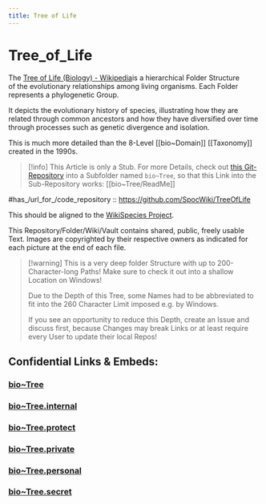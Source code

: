 ```yaml
---
title: Tree of Life
---
```

# Tree_of_Life   

The [Tree of Life (Biology) - Wikipedia](https://en.wikipedia.org/wiki/Tree_of_life_(biology))is a hierarchical Folder Structure  
of the evolutionary relationships among living organisms. 
Each Folder represents a phylogenetic Group. 

It depicts the evolutionary history of species, 
illustrating how they are related through common ancestors 
and how they have diversified over time 
through processes such as genetic divergence and isolation.

This is much more detailed than the 8-Level [[bio~Domain]] [[Taxonomy]] created in the 1990s.  


> [!info] This Article is only a Stub. 
For more Details, check out [this Git-Repository](https://github.com/SpocWiki/TreeOfLife)
into a Subfolder named `bio~Tree`, so that this Link into the Sub-Repository works: [[bio~Tree/ReadMe]] 

#has_/url_for_/code_repository :: https://github.com/SpocWiki/TreeOfLife 

This should be aligned to the [WikiSpecies Project](https://species.wikimedia.org). 

This Repository/Folder/Wiki/Vault contains shared, public, freely usable Text. 
Images are copyrighted by their respective owners as indicated for each picture at the end of each file.

> [!warning] This is a very deep folder Structure with up to 200-Character-long Paths! 
> Make sure to check it out into a shallow Location on Windows! 
> 
> Due to the Depth of this Tree, some Names had to be abbreviated 
> to fit into the 260 Character Limit imposed e.g. by Windows. 
> 
> If you see an opportunity to reduce this Depth, create an Issue and discuss first, 
> because Changes may break Links or at least require every User 
> to update their local Repos! 


## Confidential Links & Embeds: 

### [bio~Tree](/_public/bio/bio~Tree.md) 

### [bio~Tree.internal](/_internal/bio/bio~Tree.internal.md) 

### [bio~Tree.protect](/_protect/bio/bio~Tree.protect.md) 

### [bio~Tree.private](/_private/bio/bio~Tree.private.md) 

### [bio~Tree.personal](/_personal/bio/bio~Tree.personal.md) 

### [bio~Tree.secret](/_secret/bio/bio~Tree.secret.md) 
